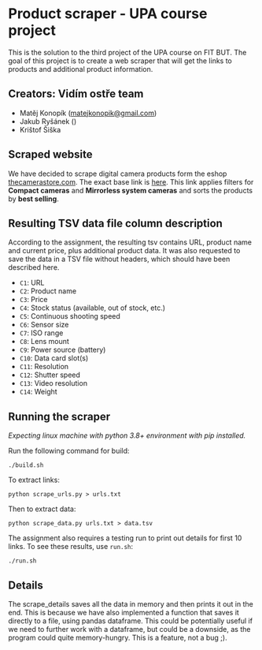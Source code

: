 # Product scraper - UPA course project
This is the solution to the third project of the UPA course on FIT BUT.
The goal of this project is to create a web scraper that will get the links to products and additional product information.

## Creators: Vidím ostře team
- Matěj Konopík (matejkonopik@gmail.com)
- Jakub Ryšánek ()
- Krištof Šiška


## Scraped website
We have decided to scrape digital camera products form the eshop [thecamerastore.com](https://www.thecamerastore.com/).
The exact base link is [here](https://thecamerastore.com/collections/cameras?sort_by=best-selling&filter.p.m.search_filters.category=Compact+Cameras&filter.p.m.search_filters.category=Mirrorless+System+Cameras&filter.v.price.gte=&filter.v.price.lte=). This link applies filters for **Compact cameras** and **Mirrorless system cameras** and sorts the products by **best selling**.

## Resulting TSV data file column description

According to the assignment, the resulting tsv contains URL, product name and current price, plus additional product data.
It was also requested to save the data in a TSV file without headers, which should have been described here.

- `C1`: URL
- `C2`: Product name
- `C3`: Price
- `C4`: Stock status (available, out of stock, etc.)
- `C5`: Continuous shooting speed
- `C6`: Sensor size
- `C7`: ISO range
- `C8`: Lens mount
- `C9`: Power source (battery)
- `C10`: Data card slot(s)
- `C11`: Resolution
- `C12`: Shutter speed
- `C13`: Video resolution
- `C14`: Weight

## Running the scraper
*Expecting linux machine with python 3.8+ environment with pip installed.*

Run the following command for build:
```
./build.sh
```

To extract links:
```
python scrape_urls.py > urls.txt
```

Then to extract data:
```
python scrape_data.py urls.txt > data.tsv
```

The assignment also requires a testing run to print out details for first 10 links.
To see these results, use `run.sh`:
```
./run.sh
```

## Details
The scrape_details saves all the data in memory and then prints it out in the end. This is because we have also implemented a function that saves it directly to a file, using pandas dataframe. This could be potentially useful if we need to further work with a dataframe, but could be a downside, as the program could quite memory-hungry. This is a feature, not a bug ;).
